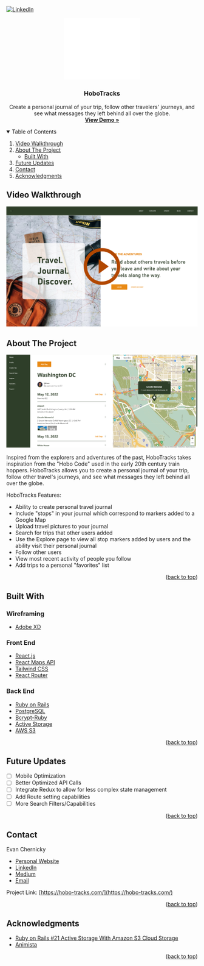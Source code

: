 <div id="top"></div>

[![LinkedIn][linkedin-shield]][linkedin-url]



<!-- PROJECT LOGO -->
<div align="center">
<img src="images/logo.png" alt="Logo" width="200" height="162.45">
  <h3 align="center">HoboTracks</h3>

  <p align="center">
    Create a personal journal of your trip, follow other travelers' journeys, and see what messages they left behind all over the globe.
    <br />
    <a href=https://hobo-tracks.com/"><strong>View Demo »</strong></a>
  </p>
</div>



<!-- TABLE OF CONTENTS -->
<details open>
  <summary>Table of Contents</summary>
  <ol>
      <li><a href="#video-walkthrough">Video Walkthrough</a></li>
    <li>
    <a href="#about-the-project">About The Project</a>
      <ul>
        <li><a href="#built-with">Built With</a></li>
      </ul>
    </li>
    <li><a href="#roadmap">Future Updates</a></li>
    <li><a href="#contact">Contact</a></li>
    <li><a href="#acknowledgments">Acknowledgments</a></li>
  </ol>
</details>

<!-- VIDEO WALKTHROUGH -->
## Video Walkthrough
[![Watch the video][video-screenshot]](https://youtu.be/X4t8KVCbkYU)

<!-- ABOUT THE PROJECT -->
## About The Project

[![HoboTracks Screen Shot][product-screenshot]](https://hobo-tracks.com/)

Inspired from the explorers and adventures of the past, HoboTracks takes inspiration from the "Hobo Code" used in the early 20th century train hoppers. HoboTracks allows you to create a personal journal of your trip, follow other travel's journeys, and see what messages they left behind all over the globe.

HoboTracks Features:
* Ability to create personal travel journal
* Include "stops" in your journal which correspond to markers added to a Google Map
* Upload travel pictures to your journal
* Search for trips that other users added
* Use the Explore page to view all stop markers added by users and the ability visit their personal journal
* Follow other users
* View most recent activity of people you follow
* Add trips to a personal "favorites" list


<p align="right">(<a href="#top">back to top</a>)</p>



## Built With

### Wireframing
* [Adobe XD](https://xd.adobe.com/view/1d53b445-b557-4d10-8bfe-dc95ff8388b7-4800/)

### Front End

* [React.js](https://reactjs.org/)
* [React Maps API](https://github.com/JustFly1984/react-google-maps-api)
* [Tailwind CSS](https://tailwindcss.com/)
* [React Router](https://reactrouter.com/)

### Back End

* [Ruby on Rails](https://rubyonrails.org/)
* [PostgreSQL](https://www.postgresql.org/)
* [Bcrypt-Ruby](https://github.com/bcrypt-ruby/bcrypt-ruby)
* [Active Storage](https://edgeguides.rubyonrails.org/active_storage_overview.html)
* [AWS S3](https://aws.amazon.com/s3/)



<p align="right">(<a href="#top">back to top</a>)</p>


<!-- FUTURE UPDATES -->
## Future Updates

- [ ] Mobile Optimization
- [ ] Better Optimized API Calls
- [ ] Integrate Redux to allow for less complex state management
- [ ] Add Route setting capabilities
- [ ] More Search Filters/Capabilities

<p align="right">(<a href="#top">back to top</a>)</p>


<!-- CONTACT -->
## Contact

Evan Chernicky
* [Personal Website](https://evanchernicky.com/)
* [LinkedIn](https://www.linkedin.com/in/echernicky/)
* [Medium](https://medium.com/@echernicky)
* [Email](echernicky@gmail.com)


Project Link: [https://hobo-tracks.com/](https://hobo-tracks.com/)

<p align="right">(<a href="#top">back to top</a>)</p>



<!-- ACKNOWLEDGMENTS -->
## Acknowledgments

* [Ruby on Rails #21 Active Storage With Amazon S3 Cloud Storage](https://www.youtube.com/watch?v=OWBWXOcx1rU&t)
* [Animista](https://animista.net/)

<p align="right">(<a href="#top">back to top</a>)</p>



<!-- MARKDOWN LINKS & IMAGES -->
<!-- https://www.markdownguide.org/basic-syntax/#reference-style-links -->
[linkedin-url]: https://www.linkedin.com/in/echernicky/
[product-screenshot]: images/Trip-View.png
[video-screenshot]: images/video-preview.png
[linkedin-shield]: https://img.shields.io/badge/-LinkedIn-black.svg?style=for-the-badge&logo=linkedin&colorB=555
